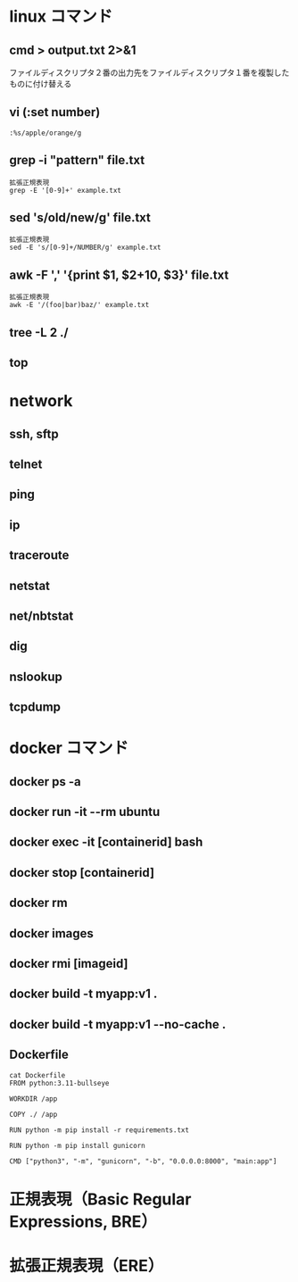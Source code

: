 # linux コマンド

## cmd > output.txt 2>&1
ファイルディスクリプタ２番の出力先をファイルディスクリプタ１番を複製したものに付け替える
## vi (:set number)
```
:%s/apple/orange/g
```
## grep -i "pattern" file.txt
```
拡張正規表現
grep -E '[0-9]+' example.txt
```
## sed 's/old/new/g' file.txt
```
拡張正規表現
sed -E 's/[0-9]+/NUMBER/g' example.txt
```

## awk -F ',' '{print $1, $2+10, $3}' file.txt
```
拡張正規表現
awk -E '/(foo|bar)baz/' example.txt
```

## tree -L 2 ./
## top

# network
## ssh, sftp
## telnet
## ping
## ip
## traceroute
## netstat
## net/nbtstat
## dig
## nslookup
## tcpdump

# docker コマンド
## docker ps -a
## docker run -it --rm ubuntu
## docker exec -it [containerid] bash
## docker stop [containerid]
## docker rm

## docker images
## docker rmi [imageid]
## docker build -t myapp:v1 .
## docker build -t myapp:v1 --no-cache .
## Dockerfile
```
cat Dockerfile
FROM python:3.11-bullseye

WORKDIR /app

COPY ./ /app

RUN python -m pip install -r requirements.txt

RUN python -m pip install gunicorn

CMD ["python3", "-m", "gunicorn", "-b", "0.0.0.0:8000", "main:app"]
```


# 正規表現（Basic Regular Expressions, BRE）
# 拡張正規表現（ERE）